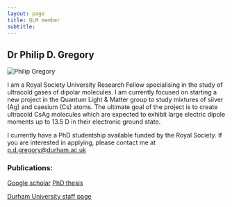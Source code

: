 ```yaml
---
layout: page
title: QLM member
subtitle:
---
```


## Dr Philip D. Gregory
<img src="{{ site.url }}{{ site.baseurl }}members/current/gregory/img/gregory.jpg" alt="Philip Gregory"/>

I am a Royal Society University Research Fellow specialising in the study of ultracold gases of dipolar molecules. I am currently focused on starting a new project in the Quantum Light & Matter group to study mixtures of silver (Ag) and caesium (Cs) atoms. The ultimate goal of the project is to create ultracold CsAg molecules which are expected to exhibit large electric dipole moments up to 13.5 D in their electronic ground state.  

I currently have a PhD studentship available funded by the Royal Society. If you are interested in applying, please contact me at [p.d.gregory@durham.ac.uk](p.d.gregory@durham.ac.uk)

### Publications:
[Google scholar](https://scholar.google.co.uk/citations?hl=en&user=lI9XargAAAAJ&view_op=list_works&sortby=pubdate)
[PhD thesis](http://etheses.dur.ac.uk/12484/)

[Durham University staff page](https://www.durham.ac.uk/staff/p-d-gregory/)



